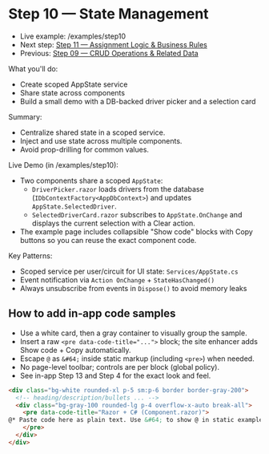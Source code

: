 # Step 10 — State Management

- Live example: /examples/step10
- Next step: [Step 11 — Assignment Logic & Business Rules](./Step11.md)
- Previous: [Step 09 — CRUD Operations & Related Data](./Step09.md)

What you'll do:

- Create scoped AppState service
- Share state across components
- Build a small demo with a DB-backed driver picker and a selection card

Summary:

- Centralize shared state in a scoped service.
- Inject and use state across multiple components.
- Avoid prop-drilling for common values.

Live Demo (in /examples/step10):

- Two components share a scoped `AppState`:
  - `DriverPicker.razor` loads drivers from the database (`IDbContextFactory<AppDbContext>`) and updates `AppState.SelectedDriver`.
  - `SelectedDriverCard.razor` subscribes to `AppState.OnChange` and displays the current selection with a Clear action.
- The example page includes collapsible "Show code" blocks with Copy buttons so you can reuse the exact component code.

Key Patterns:

- Scoped service per user/circuit for UI state: `Services/AppState.cs`
- Event notification via `Action OnChange` + `StateHasChanged()`
- Always unsubscribe from events in `Dispose()` to avoid memory leaks

## How to add in‑app code samples

- Use a white card, then a gray container to visually group the sample.
- Insert a raw `<pre data-code-title="...">` block; the site enhancer adds Show code + Copy automatically.
- Escape `@` as `&#64;` inside static markup (including `<pre>`) when needed.
- No page-level toolbar; controls are per block (global policy).
- See in-app Step 13 and Step 4 for the exact look and feel.

```html
<div class="bg-white rounded-xl p-5 sm:p-6 border border-gray-200">
  <!-- heading/description/bullets ... -->
  <div class="bg-gray-100 rounded-lg p-4 overflow-x-auto break-all">
    <pre data-code-title="Razor + C# (Component.razor)">
@* Paste code here as plain text. Use &#64; to show @ in static examples. *@
    </pre>
  </div>
</div>
```
